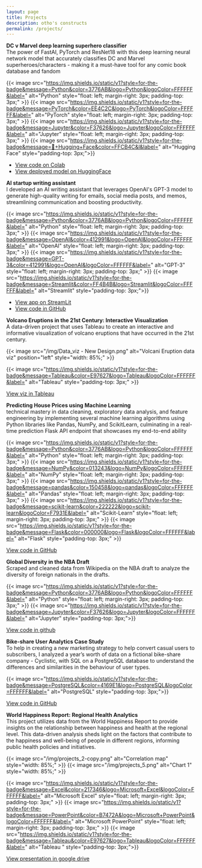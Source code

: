 ```yaml
---
layout: page
title: Projects
description: otho's constructs
permalink: /projects/
---
```



<!-- Here are some of the non-trivial projects I built for the past few years.  My
definition of a *project* is a bit fuzzy; for now, these are things that I have
worked on with a tangible outcome like a library, website, or a game.

<ul>
  {% for post in site.categories.projects %}
    <li>
        <span>{{ post.date | date_to_string }}</span> » <a href="{{ post.url }}" title="{{ post.title }}">{{ post.title }}</a>
        <meta name="description" content="{{ post.summary | escape }}">
        <meta name="keywords" content="{{ post.tags | join: ', ' | escape }}"/>
    </li>
  {% endfor %}
</ul>

<h4>Others</h4> -->

**DC v Marvel deep learning superhero classifier**  
The power of FastAI, PyTorch and ResNet18 with this deep learning neural network model that accurately classifies DC and Marvel superheroes/characters - making it a must-have tool for any comic book database and fandom

{{< image src="https://img.shields.io/static/v1?style=for-the-badge&message=Python&color=3776AB&logo=Python&logoColor=FFFFFF&label=" alt="Python" style="float: left; margin-right: 3px; padding-top: 3px;" >}}
{{< image src="https://img.shields.io/static/v1?style=for-the-badge&message=PyTorch&color=EE4C2C&logo=PyTorch&logoColor=FFFFFF&label=" alt="PyTorch" style="float: left; margin-right: 3px; padding-top: 3px;" >}}
{{< image src="https://img.shields.io/static/v1?style=for-the-badge&message=Jupyter&color=F37626&logo=Jupyter&logoColor=FFFFFF&label=" alt="Jupyter" style="float: left; margin-right: 3px; padding-top: 3px;" >}}
{{< image src="https://img.shields.io/static/v1?style=for-the-badge&message=🤗+Hugging+Face&color=FFCB4C&l&label=" alt="Hugging Face" style="padding-top: 3px;">}}

* [View code on Colab](https://colab.research.google.com/drive/1XSerXrQUfuNg3A6fpxEa4NUtL8XmokMN?usp=sharing)
* [View deployed model on HuggingFace](https://huggingface.co/spaces/troublledwaters/comicsClassifier)



**AI startup writing assistant**  
I developed an AI writing assistant that leverages OpenAI's GPT-3 model to generate high-quality writing for emails, social media posts, and memos, streamlining communication and boosting productivity.

{{< image src="https://img.shields.io/static/v1?style=for-the-badge&message=Python&color=3776AB&logo=Python&logoColor=FFFFFF&label=" alt="Python" style="float: left; margin-right: 3px; padding-top: 3px;" >}}
{{< image src="https://img.shields.io/static/v1?style=for-the-badge&message=OpenAI&color=412991&logo=OpenAI&logoColor=FFFFFF&label=" alt="OpenAI" style="float: left; margin-right: 3px; padding-top: 3px;" >}}
{{< image src="https://img.shields.io/static/v1?style=for-the-badge&message=GPT-3&color=412991&logo=OpenAI&logoColor=FFFFFF&label=" alt="GPT-3" style="float: left; margin-right: 3px; padding-top: 3px;" >}}
{{< image src="https://img.shields.io/static/v1?style=for-the-badge&message=Streamlit&color=FF4B4B&logo=Streamlit&logoColor=FFFFFF&label=" alt="Streamlit" style="padding-top: 3px;">}}

* [View app on StreamLit](https://inkwell.streamlit.app/)
* [View code in GitHub](https://github.com/heytomiwa/startup-writing-assistant)


**Volcano Eruptions in the 21st Century: Interactive Visualization**  
A data-driven project that uses Tableau to create an interactive and informative visualization of volcano eruptions that have occurred in the 21st century.

{{< image src="/img/Data_viz - New Design.png" alt="Volcani Eruption data viz" position="left" style="width: 85%;" >}}

{{< image src="https://img.shields.io/static/v1?style=for-the-badge&message=Tableau&color=E97627&logo=Tableau&logoColor=FFFFFF&label=" alt="Tableau" style="padding-top: 3px;" >}}

[View viz in Tableau](https://public.tableau.com/app/profile/tommy.adedokun/viz/VolcanoEruptionsinthe21stCentury/DataViz_)


**Predicting House Prices using Machine Learning**  
technical mastery in data cleaning, exploratory data analysis, and feature engineering by implementing several machine learning algorithms using Python libraries like Pandas, NumPy, and ScikitLearn, culminating in a real-time prediction Flask API endpoint that showcases my end-to-end ability

{{< image src="https://img.shields.io/static/v1?style=for-the-badge&message=Python&color=3776AB&logo=Python&logoColor=FFFFFF&label=" alt="Python" style="float: left; margin-right: 3px; padding-top: 3px;" >}}
{{< image src="https://img.shields.io/static/v1?style=for-the-badge&message=NumPy&color=013243&logo=NumPy&logoColor=FFFFFF&label=" alt="NumPy" style="float: left; margin-right: 3px; padding-top: 3px;" >}}
{{< image src="https://img.shields.io/static/v1?style=for-the-badge&message=pandas&color=150458&logo=pandas&logoColor=FFFFFF&label=" alt="Pandas" style="float: left; margin-right: 3px; padding-top: 3px;" >}}
{{< image src="https://img.shields.io/static/v1?style=for-the-badge&message=scikit-learn&color=222222&logo=scikit-learn&logoColor=F7931E&label=" alt="Scikit-Learn" style="float: left; margin-right: 3px; padding-top: 3px;" >}}
{{< image src="https://img.shields.io/static/v1?style=for-the-badge&message=Flask&color=000000&logo=Flask&logoColor=FFFFFF&label=" alt="Flask" style="padding-top: 3px;" >}}


[View code in GitHub](https://github.com/heytomiwa/house-price-prediction-with-flask-serving)


**Global Diversity in the NBA Draft**  
Scraped and cleaned data from Wikipedia on the NBA draft to analyze the diversity of foreign nationals in the drafts.

{{< image src="https://img.shields.io/static/v1?style=for-the-badge&message=Python&color=3776AB&logo=Python&logoColor=FFFFFF&label=" alt="Python" style="float: left; margin-right: 3px; padding-top: 3px;" >}}
{{< image src="https://img.shields.io/static/v1?style=for-the-badge&message=Jupyter&color=F37626&logo=Jupyter&logoColor=FFFFFF&label=" alt="Jupyter" style="padding-top: 3px;">}}

[View code in github](https://github.com/heytomiwa/NBA-Drafted-Players-2009-2021-Analytics)


**Bike-share User Analytics Case Study**  
To help in creating a new marketing strategy to help convert casual users to subscribers, I analyzed a year’s worth of data
on a fictional bike-share company - Cyclistic, with SQL on a PostgreSQL database to understand the differences and
similarities in the behaviour of user types.

{{< image src="https://img.shields.io/static/v1?style=for-the-badge&message=PostgreSQL&color=4169E1&logo=PostgreSQL&logoColor=FFFFFF&label=" alt="PostgreSQL" style="padding-top: 3px;">}}

[View code in GitHub](https://github.com/heytomiwa/Bike-share-Analytics)


**World Happiness Report: Regional Health Analytics**  
This project utilizes data from the World Happiness Report to provide insights on the relationship between happiness and health at the regional level. This data-driven analysis sheds light on the factors that contribute to the happiness and well-being of people in different regions, informing public health policies and initiatives.

{{< image src="/img/projects_2-copy.png" alt="Correlation map" style="width: 85%;" >}}
{{< image src="/img/projects_5.png" alt="Chart 1" style="width: 85%;" >}}

{{< image src="https://img.shields.io/static/v1?style=for-the-badge&message=Excel&color=217346&logo=Microsoft+Excel&logoColor=FFFFFF&label=" alt="Microsoft Excel" style="float: left; margin-right: 3px; padding-top: 3px;" >}}
{{< image src="https://img.shields.io/static/v1?style=for-the-badge&message=PowerPoint&color=B7472A&logo=Microsoft+PowerPoint&logoColor=FFFFFF&label=" alt="Microsoft PowerPoint" style="float: left; margin-right: 3px; padding-top: 3px;" >}}
{{< image src="https://img.shields.io/static/v1?style=for-the-badge&message=Tableau&color=E97627&logo=Tableau&logoColor=FFFFFF&label=" alt="Tableau " style="padding-top: 3px;">}}

[View presentation in google drive](https://drive.google.com/file/d/1TztOhuCcGftp1DyDm8gzwCfJUKzwNrBS/view)